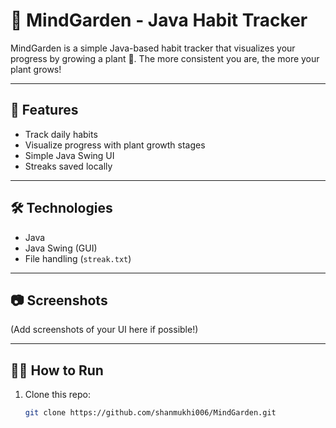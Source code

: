 # 🌱 MindGarden - Java Habit Tracker

MindGarden is a simple Java-based habit tracker that visualizes your progress by growing a plant 🌿. The more consistent you are, the more your plant grows!

---

## 🚀 Features
- Track daily habits
- Visualize progress with plant growth stages
- Simple Java Swing UI
- Streaks saved locally

---

## 🛠️ Technologies
- Java
- Java Swing (GUI)
- File handling (`streak.txt`)

---

## 📷 Screenshots
(Add screenshots of your UI here if possible!)

---

## 🧑‍💻 How to Run
1. Clone this repo:
   ```bash
   git clone https://github.com/shanmukhi006/MindGarden.git
